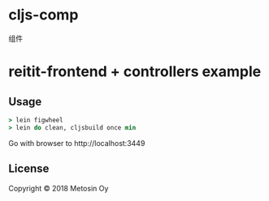 # cljs-comp
组件

# reitit-frontend + controllers example

## Usage

```clj
> lein figwheel
> lein do clean, cljsbuild once min
```

Go with browser to http://localhost:3449

## License

Copyright © 2018 Metosin Oy
